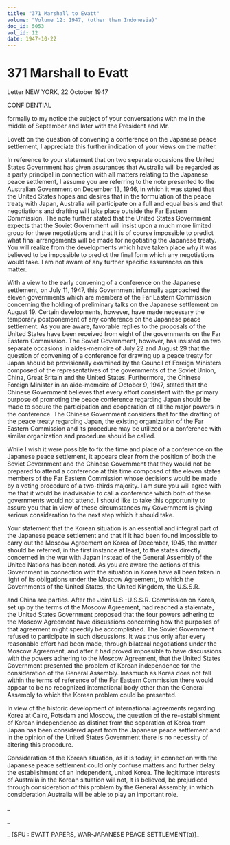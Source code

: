 ```yaml
---
title: "371 Marshall to Evatt"
volume: "Volume 12: 1947, (other than Indonesia)"
doc_id: 5053
vol_id: 12
date: 1947-10-22
---
```


# 371 Marshall to Evatt

Letter NEW YORK, 22 October 1947

CONFIDENTIAL

formally to my notice the subject of your conversations with me in the middle of September and later with the President and Mr.

Lovett on the question of convening a conference on the Japanese peace settlement, I appreciate this further indication of your views on the matter.

In reference to your statement that on two separate occasions the United States Government has given assurances that Australia will be regarded as a party principal in connection with all matters relating to the Japanese peace settlement, I assume you are referring to the note presented to the Australian Government on December 13, 1946, in which it was stated that the United States hopes and desires that in the formulation of the peace treaty with Japan, Australia will participate on a full and equal basis and that negotiations and drafting will take place outside the Far Eastern Commission. The note further stated that the United States Government expects that the Soviet Government will insist upon a much more limited group for these negotiations and that it is of course impossible to predict what final arrangements will be made for negotiating the Japanese treaty. You will realize from the developments which have taken place why it was believed to be impossible to predict the final form which any negotiations would take. I am not aware of any further specific assurances on this matter.

With a view to the early convening of a conference on the Japanese settlement, on July 11, 1947, this Government informally approached the eleven governments which are members of the Far Eastern Commission concerning the holding of preliminary talks on the Japanese settlement on August 19. Certain developments, however, have made necessary the temporary postponement of any conference on the Japanese peace settlement. As you are aware, favorable replies to the proposals of the United States have been received from eight of the governments on the Far Eastern Commission. The Soviet Government, however, has insisted on two separate occasions in aides-memoire of July 22 and August 29 that the question of convening of a conference for drawing up a peace treaty for Japan should be provisionally examined by the Council of Foreign Ministers composed of the representatives of the governments of the Soviet Union, China, Great Britain and the United States. Furthermore, the Chinese Foreign Minister in an aide-memoire of October 9, 1947, stated that the Chinese Government believes that every effort consistent with the primary purpose of promoting the peace conference regarding Japan should be made to secure the participation and cooperation of all the major powers in the conference. The Chinese Government considers that for the drafting of the peace treaty regarding Japan, the existing organization of the Far Eastern Commission and its procedure may be utilized or a conference with similar organization and procedure should be called.

While I wish it were possible to fix the time and place of a conference on the Japanese peace settlement, it appears clear from the position of both the Soviet Government and the Chinese Government that they would not be prepared to attend a conference at this time composed of the eleven states members of the Far Eastern Commission whose decisions would be made by a voting procedure of a two-thirds majority. I am sure you will agree with me that it would be inadvisable to call a conference which both of these governments would not attend. I should like to take this opportunity to assure you that in view of these circumstances my Government is giving serious consideration to the next step which it should take.

Your statement that the Korean situation is an essential and integral part of the Japanese peace settlement and that if it had been found impossible to carry out the Moscow Agreement on Korea of December, 1945, the matter should be referred, in the first instance at least, to the states directly concerned in the war with Japan instead of the General Assembly of the United Nations has been noted. As you are aware the actions of this Government in connection with the situation in Korea have all been taken in light of its obligations under the Moscow Agreement, to which the Governments of the United States, the United Kingdom, the U.S.S.R.

and China are parties. After the Joint U.S.-U.S.S.R. Commission on Korea, set up by the terms of the Moscow Agreement, had reached a stalemate, the United States Government proposed that the four powers adhering to the Moscow Agreement have discussions concerning how the purposes of that agreement might speedily be accomplished. The Soviet Government refused to participate in such discussions. It was thus only after every reasonable effort had been made, through bilateral negotiations under the Moscow Agreement, and after it had proved impossible to have discussions with the powers adhering to the Moscow Agreement, that the United States Government presented the problem of Korean independence for the consideration of the General Assembly. Inasmuch as Korea does not fall within the terms of reference of the Far Eastern Commission there would appear to be no recognized international body other than the General Assembly to which the Korean problem could be presented.

In view of the historic development of international agreements regarding Korea at Cairo, Potsdam and Moscow, the question of the re-establishment of Korean independence as distinct from the separation of Korea from Japan has been considered apart from the Japanese peace settlement and in the opinion of the United States Government there is no necessity of altering this procedure.

Consideration of the Korean situation, as it is today, in connection with the Japanese peace settlement could only confuse matters and further delay the establishment of an independent, united Korea. The legitimate interests of Australia in the Korean situation will not, it is believed, be prejudiced through consideration of this problem by the General Assembly, in which consideration Australia will be able to play an important role.

_

_

_ [SFU : EVATT PAPERS, WAR-JAPANESE PEACE SETTLEMENT(a)]_
